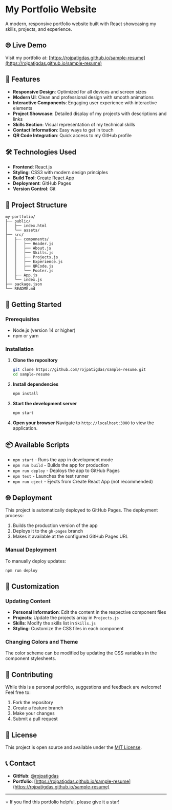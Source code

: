 # My Portfolio Website

A modern, responsive portfolio website built with React showcasing my skills, projects, and experience.

## 🌐 Live Demo

Visit my portfolio at: [https://rojpatigdas.github.io/sample-resume](https://rojpatigdas.github.io/sample-resume)

## 🚀 Features

- **Responsive Design**: Optimized for all devices and screen sizes
- **Modern UI**: Clean and professional design with smooth animations
- **Interactive Components**: Engaging user experience with interactive elements
- **Project Showcase**: Detailed display of my projects with descriptions and links
- **Skills Section**: Visual representation of my technical skills
- **Contact Information**: Easy ways to get in touch
- **QR Code Integration**: Quick access to my GitHub profile

## 🛠️ Technologies Used

- **Frontend**: React.js
- **Styling**: CSS3 with modern design principles
- **Build Tool**: Create React App
- **Deployment**: GitHub Pages
- **Version Control**: Git

## 📁 Project Structure

```
my-portfolio/
├── public/
│   ├── index.html
│   └── assets/
├── src/
│   ├── components/
│   │   ├── Header.js
│   │   ├── About.js
│   │   ├── Skills.js
│   │   ├── Projects.js
│   │   ├── Experience.js
│   │   ├── QRCode.js
│   │   └── Footer.js
│   ├── App.js
│   └── index.js
├── package.json
└── README.md
```

## 🚀 Getting Started

### Prerequisites

- Node.js (version 14 or higher)
- npm or yarn

### Installation

1. **Clone the repository**
   ```bash
   git clone https://github.com/rojpatigdas/sample-resume.git
   cd sample-resume
   ```

2. **Install dependencies**
   ```bash
   npm install
   ```

3. **Start the development server**
   ```bash
   npm start
   ```

4. **Open your browser**
   Navigate to `http://localhost:3000` to view the application.

## 📦 Available Scripts

- `npm start` - Runs the app in development mode
- `npm run build` - Builds the app for production
- `npm run deploy` - Deploys the app to GitHub Pages
- `npm test` - Launches the test runner
- `npm run eject` - Ejects from Create React App (not recommended)

## 🌐 Deployment

This project is automatically deployed to GitHub Pages. The deployment process:

1. Builds the production version of the app
2. Deploys it to the `gh-pages` branch
3. Makes it available at the configured GitHub Pages URL

### Manual Deployment

To manually deploy updates:

```bash
npm run deploy
```

## 📝 Customization

### Updating Content

- **Personal Information**: Edit the content in the respective component files
- **Projects**: Update the projects array in `Projects.js`
- **Skills**: Modify the skills list in `Skills.js`
- **Styling**: Customize the CSS files in each component

### Changing Colors and Theme

The color scheme can be modified by updating the CSS variables in the component stylesheets.

## 🤝 Contributing

While this is a personal portfolio, suggestions and feedback are welcome! Feel free to:

1. Fork the repository
2. Create a feature branch
3. Make your changes
4. Submit a pull request

## 📄 License

This project is open source and available under the [MIT License](LICENSE).

## 📞 Contact

- **GitHub**: [@rojpatigdas](https://github.com/rojpatigdas)
- **Portfolio**: [https://rojpatigdas.github.io/sample-resume](https://rojpatigdas.github.io/sample-resume)

---

⭐ If you find this portfolio helpful, please give it a star!
